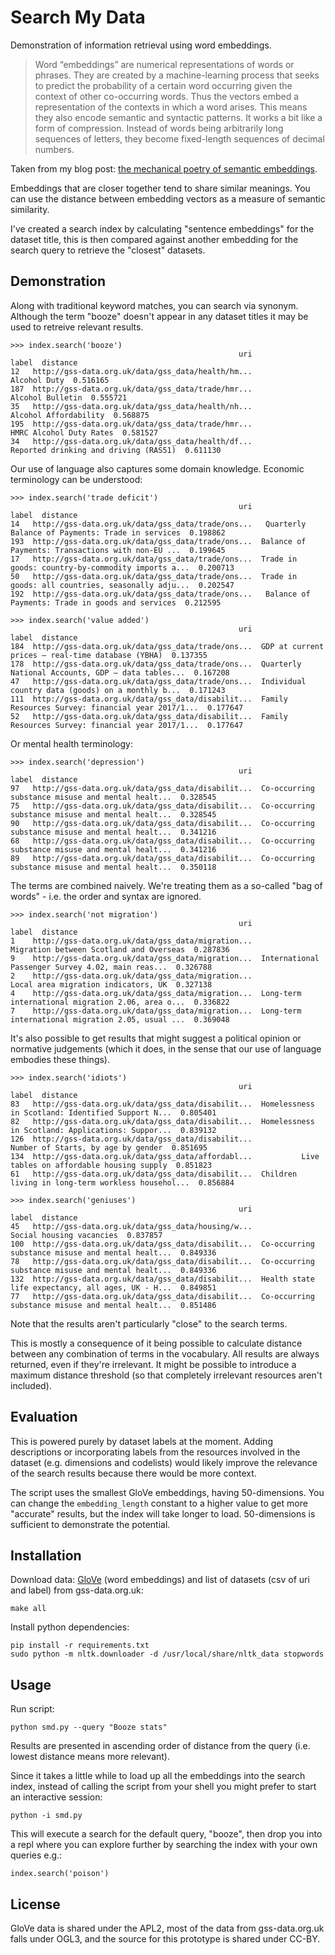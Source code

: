 # Search My Data

Demonstration of information retrieval using word embeddings.

> Word “embeddings” are numerical representations of words or phrases. They are created by a machine-learning process that seeks to predict the probability of a certain word occurring given the context of other co-occurring words. Thus the vectors embed a representation of the contexts in which a word arises. This means they also encode semantic and syntactic patterns. It works a bit like a form of compression. Instead of words being arbitrarily long sequences of letters, they become fixed-length sequences of decimal numbers.

Taken from my blog post: [the mechanical poetry of semantic embeddings](http://www.infonomics.ltd.uk/blog/2017/10/18/mechanical-poetry/).

Embeddings that are closer together tend to share similar meanings. You can use the distance between embedding vectors as a measure of semantic similarity.

I've created a search index by calculating "sentence embeddings" for the dataset title, this is then compared against another embedding for the search query to retrieve the "closest" datasets.

## Demonstration

Along with traditional keyword matches, you can search via synonym. Although the term "booze" doesn't appear in any dataset titles it may be used to retreive relevant results.

```
>>> index.search('booze')
                                                   uri                                              label  distance
12   http://gss-data.org.uk/data/gss_data/health/hm...                                       Alcohol Duty  0.516165
187  http://gss-data.org.uk/data/gss_data/trade/hmr...                                   Alcohol Bulletin  0.555721
35   http://gss-data.org.uk/data/gss_data/health/nh...                              Alcohol Affordability  0.568875
195  http://gss-data.org.uk/data/gss_data/trade/hmr...                            HMRC Alcohol Duty Rates  0.581527
34   http://gss-data.org.uk/data/gss_data/health/df...              Reported drinking and driving (RAS51)  0.611130
```

Our use of language also captures some domain knowledge. Economic terminology can be understood:

```
>>> index.search('trade deficit')
                                                   uri                                              label  distance
14   http://gss-data.org.uk/data/gss_data/trade/ons...   Quarterly Balance of Payments: Trade in services  0.198862
193  http://gss-data.org.uk/data/gss_data/trade/ons...  Balance of Payments: Transactions with non-EU ...  0.199645
17   http://gss-data.org.uk/data/gss_data/trade/ons...  Trade in goods: country-by-commodity imports a...  0.200713
50   http://gss-data.org.uk/data/gss_data/trade/ons...  Trade in goods: all countries, seasonally adju...  0.202547
192  http://gss-data.org.uk/data/gss_data/trade/ons...   Balance of Payments: Trade in goods and services  0.212595

>>> index.search('value added')
                                                   uri                                              label  distance
184  http://gss-data.org.uk/data/gss_data/trade/ons...  GDP at current prices – real-time database (YBHA)  0.137355
178  http://gss-data.org.uk/data/gss_data/trade/ons...  Quarterly National Accounts, GDP – data tables...  0.167208
47   http://gss-data.org.uk/data/gss_data/trade/ons...  Individual country data (goods) on a monthly b...  0.171243
111  http://gss-data.org.uk/data/gss_data/disabilit...  Family Resources Survey: financial year 2017/1...  0.177647
52   http://gss-data.org.uk/data/gss_data/disabilit...  Family Resources Survey: financial year 2017/1...  0.177647
```

Or mental health terminology:

```
>>> index.search('depression')
                                                   uri                                              label  distance
97   http://gss-data.org.uk/data/gss_data/disabilit...  Co-occurring substance misuse and mental healt...  0.328545
75   http://gss-data.org.uk/data/gss_data/disabilit...  Co-occurring substance misuse and mental healt...  0.328545
90   http://gss-data.org.uk/data/gss_data/disabilit...  Co-occurring substance misuse and mental healt...  0.341216
68   http://gss-data.org.uk/data/gss_data/disabilit...  Co-occurring substance misuse and mental healt...  0.341216
89   http://gss-data.org.uk/data/gss_data/disabilit...  Co-occurring substance misuse and mental healt...  0.350118
```

The terms are combined naively. We're treating them as a so-called "bag of words" - i.e. the order and syntax are ignored.

```
>>> index.search('not migration')
                                                   uri                                              label  distance
1    http://gss-data.org.uk/data/gss_data/migration...            Migration between Scotland and Overseas  0.287836
9    http://gss-data.org.uk/data/gss_data/migration...  International Passenger Survey 4.02, main reas...  0.326788
2    http://gss-data.org.uk/data/gss_data/migration...                Local area migration indicators, UK  0.327138
4    http://gss-data.org.uk/data/gss_data/migration...  Long-term international migration 2.06, area o...  0.336822
7    http://gss-data.org.uk/data/gss_data/migration...  Long-term international migration 2.05, usual ...  0.369048
```

It's also possible to get results that might suggest a political opinion or normative judgements (which it does, in the sense that our use of language embodies these things).

```
>>> index.search('idiots')
                                                   uri                                              label  distance
83   http://gss-data.org.uk/data/gss_data/disabilit...  Homelessness in Scotland: Identified Support N...  0.805401
82   http://gss-data.org.uk/data/gss_data/disabilit...  Homelessness in Scotland: Applications: Suppor...  0.839132
126  http://gss-data.org.uk/data/gss_data/disabilit...                 Number of Starts, by age by gender  0.851695
134  http://gss-data.org.uk/data/gss_data/affordabl...           Live tables on affordable housing supply  0.851823
61   http://gss-data.org.uk/data/gss_data/disabilit...  Children living in long-term workless househol...  0.856884

>>> index.search('geniuses')
                                                   uri                                              label  distance
45   http://gss-data.org.uk/data/gss_data/housing/w...                           Social housing vacancies  0.837857
100  http://gss-data.org.uk/data/gss_data/disabilit...  Co-occurring substance misuse and mental healt...  0.849336
78   http://gss-data.org.uk/data/gss_data/disabilit...  Co-occurring substance misuse and mental healt...  0.849336
132  http://gss-data.org.uk/data/gss_data/disabilit...  Health state life expectancy, all ages, UK - H...  0.849851
77   http://gss-data.org.uk/data/gss_data/disabilit...  Co-occurring substance misuse and mental healt...  0.851486
```

Note that the results aren't particularly "close" to the search terms.

This is mostly a consequence of it being possible to calculate distance between any combination of terms in the vocabulary. All results are always returned, even if they're irrelevant. It might be possible to introduce a maximum distance threshold (so that completely irrelevant resources aren't included).


## Evaluation

This is powered purely by dataset labels at the moment. Adding descriptions or incorporating labels from the resources involved in the dataset (e.g. dimensions and codelists) would likely improve the relevance of the search results because there would be more context.

The script uses the smallest GloVe embeddings, having 50-dimensions. You can change the `embedding_length` constant to a higher value to get more "accurate" results, but the index will take longer to load. 50-dimensions is sufficient to demonstrate the potential.

## Installation

Download data: [GloVe](https://nlp.stanford.edu/projects/glove/) (word embeddings) and list of datasets (csv of uri and label) from gss-data.org.uk:

```
make all
```

Install python dependencies:

```
pip install -r requirements.txt
sudo python -m nltk.downloader -d /usr/local/share/nltk_data stopwords
```

## Usage

Run script:

```
python smd.py --query "Booze stats"
```

Results are presented in ascending order of distance from the query (i.e. lowest distance means more relevant).

Since it takes a little while to load up all the embeddings into the search index, instead of calling the script from your shell you might prefer to start an interactive session:

```
python -i smd.py
```

This will execute a search for the default query, "booze", then drop you into a repl where you can explore further by searching the index with your own queries e.g.:

```
index.search('poison')
```

## License

GloVe data is shared under the APL2, most of the data from gss-data.org.uk falls under OGL3, and the source for this prototype is shared under CC-BY.
